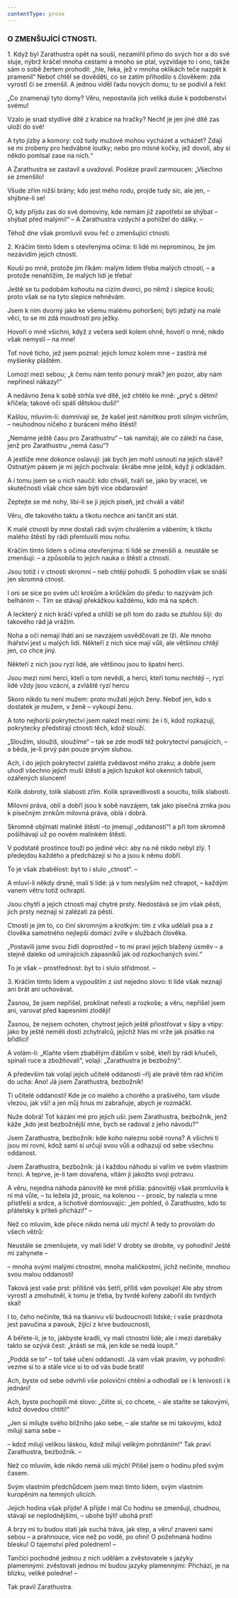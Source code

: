 ```yaml
---
contentType: prose
---
```


<section>

### O ZMENŠUJÍCÍ CTNOSTI.

1\. Když byl Zarathustra opět na souši, nezamířil přímo do svých hor a do své sluje, nýbrž kráčel mnoha cestami a mnoho se ptal, vyzvídaje to i ono, takže sám o sobě žertem prohodil: „hle, řeka, jež v mnoha oklikách teče nazpět k pramenil“ Neboť chtěl se dověděti, co se zatím přihodilo s člověkem: zda vyrostl či se zmenšil. A jednou viděl řadu nových domu; tu se podivil a řekl:

„Co znamenají tyto domy? Věru, nepostavila jich veliká duše k podobenství svému!

Vzalo je snad stydlivé dítě z krabice na hračky? Nechť je jen jiné dítě zas uloží do své!

A tyto jizby a komory: což tudy mužové mohou vycházet a vcházet? Zdají se mi zrobeny pro hedvábné loutky; nebo pro mlsné kočky, jež dovolí, aby si někdo pomlsal zase na nich.“

</section>

<section>

A Zarathustra se zastavil a uvažoval. Posléze pravil zarmoucen: „Všechno se zmenšilo! 

Všude zřím nižší brány; kdo jest mého rodu, projde tudy sic, ale jen, – shýbne-li se!

O, kdy přijdu zas do své domoviny, kde nemám již zapotřebí se shýbat – shýbat před malými!“ – A Zarathustra vzdychl a pohlížel do dálky. –

Téhož dne však promluvil svou řeč o zmenšující ctnosti.

</section>

<section>

2\. Kráčím tímto lidem s otevřenýma očima: ti lidé mi neprominou, že jim nezávidím jejich ctností.

Kouší po mně, protože jim říkám: malým lidem třeba malých ctností, – a protože nenahlížím, že malých lidí je třeba!

Ještě se tu podobám kohoutu na cizím dvorci, po němž i slepice kouší; proto však se na tyto slepice nehněvám.

Jsem k nim dvorný jako ke všemu malému pohoršení; býti ježatý na malé věci, to se mi zdá moudrostí pro ježky.

Hovoří o mně všichni, když z večera sedí kolem ohně, hovoří o mně, nikdo však nemyslí – na mne! 

Toť nové ticho, jež jsem poznal: jejich lomoz kolem mne – zastírá mé myšlenky pláštěm. 

Lomozí mezi sebou; „k čemu nám tento ponurý mrak? jen pozor, aby nám nepřinesl nákazy!“ 

A nedávno žena k sobě strhla své dítě, jež chtělo ke mně: „pryč s dětmi! křičela; takové oči spálí dětskou duši!“ 

Kašlou, mluvím-li: domnívají se, že kašel jest námitkou proti silným vichrům, – neuhodnou ničeho z burácení mého štěstí! 

„Nemáme ještě času pro Zarathustru“ – tak namítají; ale co záleží na čase, jenž pro Zarathustru „nemá času“? 

A jestliže mne dokonce oslavují: jak bych jen mohl usnouti na jejich slávě? Ostnatým pásem je mi jejich pochvala: škrábe mne ještě, když ji odkládám. 

A i tomu jsem se u nich naučil: kdo chválí, tváří se, jako by vracel, ve skutečnosti však chce sám býti více obdarován! 

Zeptejte se mé nohy, líbí-li se jí jejich píseň, jež chválí a vábí!

Věru, dle takového taktu a tikotu nechce ani tančit ani stát. 

K malé ctnosti by mne dostali rádi svým chválením a vábením; k tikotu malého štěstí by rádi přemluvili mou nohu. 

Kráčím tímto lidem s očima otevřenýma: ti lidé se zmenšili a. neustále se zmenšují: – a způsobila to jejich nauka o štěstí a ctnosti.

Jsou totiž i v ctnosti skromní – neb chtějí pohodlí. S pohodlím však se snáší jen skromná ctnost.

I oni se sice po svém učí krokům a krůčkům do předu: to nazývám jich belháním –. Tím se stávají překážkou každému, kdo má na spěch.

A leckterý z nich kráčí vpřed a ohlíží se při tom do zadu se ztuhlou šíjí: do takového rád já vrážím. 

Noha a oči nemají lháti ani se navzájem usvědčovati ze lži. Ale mnoho lhářství jest u malých lidí. Někteří z nich sice mají vůli, ale většinou chtějí jen, co chce jiný.

Někteří z nich jsou ryzí lidé, ale většinou jsou to špatní herci.

Jsou mezi nimi herci, kteří o tom nevědí, a herci, kteří tomu nechtějí –, ryzí lidé vždy jsou vzácní, a zvláště ryzí hercu

Skoro nikdo tu není mužem: proto mužatí jejich ženy. Neboť jen, kdo s dostatek je mužem, v ženě – vykoupí ženu.

A toto nejhorší pokrytectví jsem nalezl mezi nimi: že i ti, kdož rozkazují, pokrytecky předstírají ctnosti těch, kdož slouží.

„Sloužím, sloužíš, sloužíme“ – tak se zde modlí též pokrytectví panujících, – a běda, je-li prvý pán pouze prvým sluhou.

Ach, i do jejich pokrytectví zalétla zvědavost mého zraku; a dobře jsem uhodl všechno jejich muší štěstí a jejich bzukot kol okenních tabulí, ozářených sluncem!

Kolik dobroty, tolik slabosti zřím. Kolik spravedlivosti a soucitu, tolik slabosti.

Milovní práva, oblí a dobří jsou k sobě navzájem, tak jako písečná zrnka jsou k písečným zrnkům milovná práva, oblá i dobrá.

Skromně objímati malinké štěstí –to jmenují „oddaností“! a při tom skromně pošilhávají už po novém malinkém štěstí.

V podstatě prostince touží po jediné věci: aby na ně nikdo nebyl zlý. 1 předejdou každého a předcházejí si ho a jsou k němu dobří.

To je však zbabělost: byt to i slulo „ctnost“. –

A mluví-li někdy drsně, malí ti lidé: já v tom neslyším než chrapot, – každým vanem větru totiž ochraptí.

Jsou chytří a jejich ctnosti mají chytré prsty. Nedostává se jim však pěstí, jich prsty neznají si zalézati za pěsti.

Ctností je jim to, co činí skromným a krotkým: tím z vlka udělali psa a z člověka samotného nejlepší domácí zvíře v službách člověka.

„Postavili jsme svou židli doprostřed – to mi praví jejich blažený úsměv – a stejně daleko od umírajících zápasníků jak od rozkochaných sviní.“

To je však – prostřednost: byt to i slulo střídmost. –

</section>

<section>

3\. Kráčím tímto lidem a vypouštím z úst nejedno slovo: ti lidé však neznají ani brát ani uchovávat.

Žasnou, že jsem nepřišel, proklínat neřesti a rozkoše; a věru, nepřišel jsem ani, varovat před kapesními zloději!

Žasnou, že nejsem ochoten, chytrost jejich ještě přiostřovat v šípy a vtipy: jako by ještě neměli dosti zchytralců, jejichž hlas mi vrže jak pisátko na břidlici!

A volám-li: „Klaňte všem zbabělým ďáblům v sobě, kteří by rádi kňučeli, spínali ruce a zbožňovali“, volají: „Zarathustra je bezbožný“.

A především tak volají jejich učitelé oddanosti –říj ale právě těm rád křičím do ucha: Ano! Já jsem Zarathustra, bezbožník!

Ti učitelé oddanosti! Kde je co malého a chorého a prašivého, tam všude vlezou, jak vši! a jen můj hnus mi zabraňuje, abych je rozmáčkl.

Nuže dobrá! Toť kázání mé pro jejich uši: jsem Zarathustra, bezbožník, jenž káže „kdo jest bezbožnější mne, bych se radoval z jeho návodu?“

Jsem Zarathustra, bezbožník: kde koho naleznu sobě rovna? A všichni ti jsou mi rovni, kdož sami si určují svou vůli a odhazují od sebe všechnu oddanost.

Jsem Zarathustra, bezbožník: já i každou náhodu si vařím ve svém vlastním hrnci. A teprve, je-li tam dovařena, vítám ji jakožto svoji potravu.

A věru, nejedna náhoda pánovitě ke mně přišla: pánovitěji však promluvila k ní má vůle, – tu ležela již, prosíc, na kolenou - - prosíc, by nalezla u mne přístřeší a srdce, a lichotivě domlouvajíc: „jen pohled, ó Zarathustro, kdo to přátelsky k příteli přichází!“ –

Než co mluvím, kde přece nikdo nemá uší mých! A tedy to provolám do všech větrů:

Neustále se zmenšujete, vy malí lidé! V drobty se drobíte, vy pohodlní! Ještě mi zahynete –

– mnoha svými malými ctnostmi, mnoha maličkostmi, jichž nečiníte, mnohou svou malou oddaností!

Taková jest vaše prst: přílišně vás šetří, příliš vám povoluje! Ale aby strom vyrostl a zmohutněl, k tomu je třeba, by tvrdé kořeny zabořil do tvrdých skal!

I to, čeho nečiníte, tká na tkanivu vší budoucnosti lidské; i vaše prázdnota jest pavučina a pavouk, žijící z krve budoucnosti,

A béřete-li, je to, jakbyste kradli, vy malí ctnostní lidé; ale i mezi darebáky takto se ozývá čest: „krásti se má, jen kde se nedá loupit.“

„Poddá se to“ – toť také učení oddanosti. Já vám však pravím, vy pohodlní: vezme si to a stále více si to od vás bude brati!

Ach, byste od sebe odvrhli vše poloviční chtění a odhodlali se i k lenivosti i k jednání!

Ach, byste pochopili mé slovo: „čiňte si, co chcete, – ale staňte se takovými, kdož dovedou chtíti!“

„Jen si milujte svého bližního jako sebe, – ale staňte se mi takovými, kdož milují sama sebe –

– kdož milují velikou láskou, kdož milují velikým pohrdáním!“ Tak praví Zarathustra, bezbožník. –

Než co mluvím, kde nikdo nemá uší mých! Přišel jsem o hodinu před svým časem.

Svým vlastním předchůdcem jsem mezi tímto lidem, svým vlastním kuropěním na temných ulicích.

Jejich hodina však přijde! A přijde i mál Co hodinu se zmenšují, chudnou, stávají se neplodnějšími, – ubohé býlí! ubohá prst!

A brzy mi tu budou stati jak suchá tráva, jak step, a věru! znaveni sami sebou – a prahnouce, více než po vodě, po ohni! O požehnaná hodino blesku! O tajemství před polednem! –

Tančící pochodně jednou z nich udělám a zvěstovatele s jazyky plamennými: zvěstovati jednou mi budou jazyky plamennými: Přichází, je na blízku, veliké poledne! –

</section>

<section>

Tak pravil Zarathustra.

</section>
